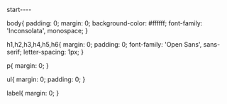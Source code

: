 start----

body{
    padding: 0;
    margin: 0;
    background-color: #ffffff;
    font-family: 'Inconsolata', monospace;
}


h1,h2,h3,h4,h5,h6{
    margin: 0;
    padding: 0;
    font-family: 'Open Sans', sans-serif;
    letter-spacing: 1px;
}



p{
    margin: 0;
}

ul{
    margin: 0;
    padding: 0;
}

label{
    margin: 0;
}
